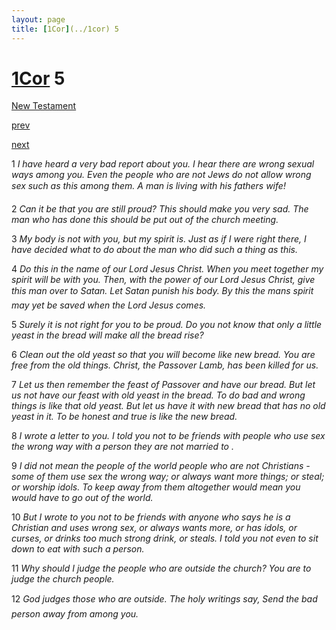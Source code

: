 ```yaml
---
layout: page
title: [1Cor](../1cor) 5
---
```


# [1Cor](../1cor) 5

[New Testament](/new-testament)


[prev](1cor-4.html)


[next](1cor-6.html)

1 _I have heard a very bad report about you. I hear there are wrong sexual ways among you. Even the people who are not Jews do not allow wrong sex such as this among them.  A man is living with his fathers wife!_

2 _Can it be that you are still proud? This should make you very sad. The man who has done this should be put out of the church meeting._

3 _My body is not with you, but my spirit is. Just as if I were right there, I have decided what to do about the man who did such a thing as this._

4 _Do this in the name of our Lord Jesus Christ. When you meet together my spirit will be with you. Then, with the power of our Lord Jesus Christ, give this man over to Satan. Let Satan punish his body. By this the mans spirit may yet be saved when the Lord Jesus comes._

5 _Surely it is not right for you to be proud. Do you not know that only a little yeast in the bread will make all the bread rise?_

6 _Clean out the old yeast so that you will become like new bread. You are free from the old things. Christ, the Passover Lamb, has been killed for us._

7 _Let us then remember the feast of Passover and have our bread. But let us not have our feast with old yeast in the bread. To do bad and wrong things is like that old yeast. But let us have it with new bread that has no old yeast in it. To be honest and true is like the new bread._

8 _I wrote a letter to you. I told you not to be friends with people who use sex the wrong way with a person they are not married to ._

9 _I did not mean the people of the world people who are not Christians -some of them use sex the wrong way; or always want more things; or steal; or worship idols. To keep away from them altogether would mean you would have to go out of the world._

10 _But I wrote to you not to be friends with anyone who says he is a Christian and uses wrong sex, or always wants more, or has idols, or curses, or drinks too much strong drink, or steals. I told you not even to sit down to eat with such a person._

11 _Why should I judge the people who are outside the church? You are to judge the church people._

12 _God judges those who are outside. The holy writings say, Send the bad person away from among you._

